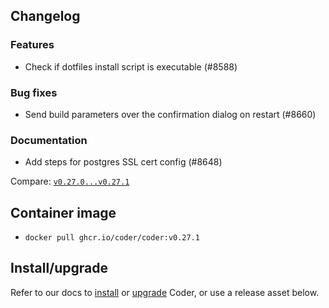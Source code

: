 ## Changelog

### Features

- Check if dotfiles install script is executable (#8588)

### Bug fixes

- Send build parameters over the confirmation dialog on restart (#8660)

### Documentation

- Add steps for postgres SSL cert config (#8648)

Compare: [`v0.27.0...v0.27.1`](https://github.com/coder/coder/compare/v0.27.0...v0.27.1)

## Container image

- `docker pull ghcr.io/coder/coder:v0.27.1`

## Install/upgrade

Refer to our docs to [install](https://coder.com/docs/v2/latest/install) or [upgrade](https://coder.com/docs/v2/latest/admin/upgrade) Coder, or use a release asset below.

